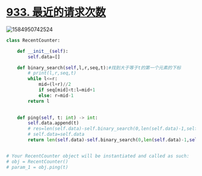 # [933. 最近的请求次数](https://leetcode-cn.com/problems/number-of-recent-calls/)

![1584950742524](C:\Users\75043\AppData\Roaming\Typora\typora-user-images\1584950742524.png)

```python
class RecentCounter:

    def __init__(self):
        self.data=[]

    def binary_search(self,l,r,seq,t):#找到大于等于t的第一个元素的下标
        # print(l,r,seq,t)
        while l<=r:
            mid=(l+r)//2
            if seq[mid]<t:l=mid+1
            else: r=mid-1
        return l
        

    def ping(self, t: int) -> int:
        self.data.append(t)
        # res=len(self.data)-self.binary_search(0,len(self.data)-1,self.data,t-3000)
        # self.data=self.data
        return len(self.data)-self.binary_search(0,len(self.data)-1,self.data,t-3000)


# Your RecentCounter object will be instantiated and called as such:
# obj = RecentCounter()
# param_1 = obj.ping(t)
```

